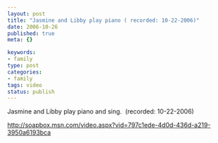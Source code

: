 ```yaml
--- 
layout: post
title: "Jasmine and Libby play piano ( recorded: 10-22-2006)"
date: 2006-10-26
published: true
meta: {}

keywords: 
- family
type: post
categories: 
- family
tags: video
status: publish
---
```



Jasmine and Libby play piano and sing.  (recorded: 10-22-2006)

 

<http://soapbox.msn.com/video.aspx?vid=797c1ede-4d0d-436d-a219-3950a6193bca>

